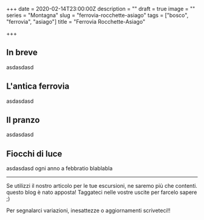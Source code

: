 +++
date = 2020-02-14T23:00:00Z
description = ""
draft = true
image = ""
series = "Montagna"
slug = "ferrovia-rocchette-asiago"
tags = ["bosco", "ferrovia", "asiago"]
title = "Ferrovia Rocchette-Asiago"

+++
## In breve

asdasdasd

## L'antica ferrovia

asdasdasd

## Il pranzo

asdasdasd

## Fiocchi di luce

asdasdasd ogni anno a febbratio blablabla

***

Se utilizzi il nostro articolo per le tue escursioni, ne saremo più che contenti. questo blog è nato apposta! Taggateci nelle vostre uscite per farcelo sapere ;)

Per segnalarci variazioni, inesattezze o aggiornamenti scriveteci!!